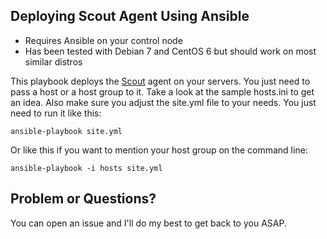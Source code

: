 ## Deploying Scout Agent Using Ansible

- Requires Ansible on your control node
- Has been tested with Debian 7 and CentOS 6 but should work on most similar distros

This playbook deploys the [Scout](https://scoutapp.com/) agent on your servers.
You just need to pass a host or a host group to it. Take a look
at the sample hosts.ini to get an idea. Also make sure you adjust
the site.yml file to your needs. You just need to run it like this:

	ansible-playbook site.yml

Or like this if you want to mention your host group on the command line:

	ansible-playbook -i hosts site.yml

## Problem or Questions?

You can open an issue and I'll do my best to get back to you ASAP.
